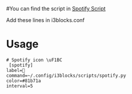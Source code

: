 #You can find the script in [Spotify Script](https://github.com/firatakandere/i3blocks-spotify.git)

Add these lines in i3blocks.conf
# Usage
```
# Spotify icon \uF1BC
 [spotify]
label=
command=~/.config/i3blocks/scripts/spotify.py
color=#81b71a
interval=5
```
